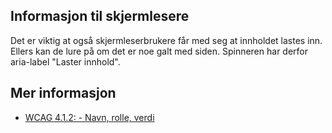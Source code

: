 ## Informasjon til skjermlesere

Det er viktig at også skjermleserbrukere får med seg at innholdet lastes inn. Ellers kan de lure på om det er noe galt med siden. Spinneren har derfor aria-label "Laster innhold".

## Mer informasjon

- [WCAG 4.1.2: - Navn, rolle, verdi](https://uu.difi.no/krav-og-regelverk/wcag-20-standarden/412-navn-rolle-verdi-niva)
